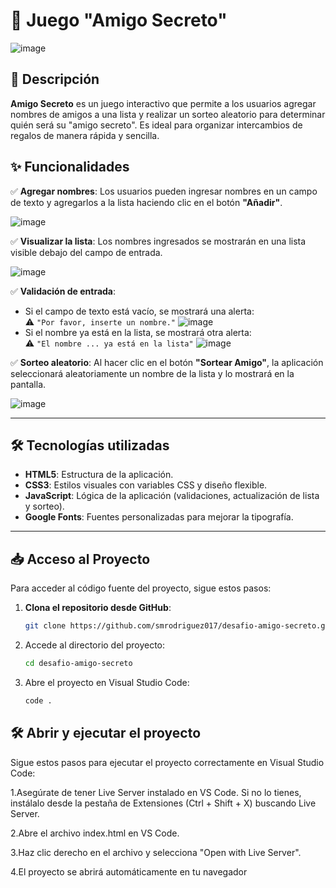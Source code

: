 # 🎁 Juego "Amigo Secreto"
![image](https://github.com/user-attachments/assets/403f7c76-b88e-452a-a67c-02c6c53e6b08)

## 📖 Descripción

**Amigo Secreto** es un juego interactivo que permite a los usuarios agregar nombres de amigos a una lista y realizar un sorteo aleatorio para determinar quién será su "amigo secreto". Es ideal para organizar intercambios de regalos de manera rápida y sencilla.

## ✨ Funcionalidades

✅ **Agregar nombres**: Los usuarios pueden ingresar nombres en un campo de texto y agregarlos a la lista haciendo clic en el botón **"Añadir"**.

![image](https://github.com/user-attachments/assets/49ab981e-a3ee-493a-95ba-997ebc59a5c8)

✅ **Visualizar la lista**: Los nombres ingresados se mostrarán en una lista visible debajo del campo de entrada.

![image](https://github.com/user-attachments/assets/90d9bf2f-70c3-4340-b749-2d7c5a2e8eb8)

✅ **Validación de entrada**:  
- Si el campo de texto está vacío, se mostrará una alerta:  
  ⚠️ `"Por favor, inserte un nombre."`
![image](https://github.com/user-attachments/assets/8d4c7914-f4a2-4835-9206-be0f11b668b3)
- Si el nombre ya está en la lista, se mostrará otra alerta:  
  ⚠️ `"El nombre ... ya está en la lista"`
![image](https://github.com/user-attachments/assets/1aa48f02-3879-4b08-bbfe-e7823ac04342)

✅ **Sorteo aleatorio**: Al hacer clic en el botón **"Sortear Amigo"**, la aplicación seleccionará aleatoriamente un nombre de la lista y lo mostrará en la pantalla.

![image](https://github.com/user-attachments/assets/1aa05d42-77e7-4d32-8d12-c743459774db)

---

## 🛠 Tecnologías utilizadas

- **HTML5**: Estructura de la aplicación.  
- **CSS3**: Estilos visuales con variables CSS y diseño flexible.  
- **JavaScript**: Lógica de la aplicación (validaciones, actualización de lista y sorteo).  
- **Google Fonts**: Fuentes personalizadas para mejorar la tipografía.  

---

## 📥 Acceso al Proyecto  

Para acceder al código fuente del proyecto, sigue estos pasos:  

1. **Clona el repositorio desde GitHub**:  
   ```bash
   git clone https://github.com/smrodriguez017/desafio-amigo-secreto.git
2. Accede al directorio del proyecto:
   ```bash
   cd desafio-amigo-secreto
3. Abre el proyecto en Visual Studio Code:
   ```bash
   code .

## 🛠️ Abrir y ejecutar el proyecto

Sigue estos pasos para ejecutar el proyecto correctamente en Visual Studio Code:

1.Asegúrate de tener Live Server instalado en VS Code.
Si no lo tienes, instálalo desde la pestaña de Extensiones (Ctrl + Shift + X) buscando Live Server.

2.Abre el archivo index.html en VS Code.

3.Haz clic derecho en el archivo y selecciona "Open with Live Server".

4.El proyecto se abrirá automáticamente en tu navegador
